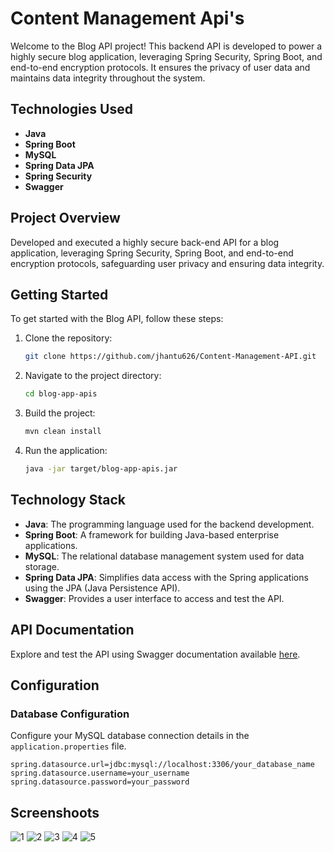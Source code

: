 # Content Management Api's

Welcome to the Blog API project! This backend API is developed to power a highly secure blog application, leveraging Spring Security, Spring Boot, and end-to-end encryption protocols. It ensures the privacy of user data and maintains data integrity throughout the system.

## Technologies Used

- **Java**
- **Spring Boot**
- **MySQL**
- **Spring Data JPA**
-  **Spring Security**
- **Swagger**

## Project Overview

Developed and executed a highly secure back-end API for a blog application, leveraging Spring Security, Spring Boot, and end-to-end encryption protocols, safeguarding user privacy and ensuring data integrity.

## Getting Started

To get started with the Blog API, follow these steps:

1. Clone the repository:

    ```bash
    git clone https://github.com/jhantu626/Content-Management-API.git
    ```

2. Navigate to the project directory:

    ```bash
    cd blog-app-apis
    ```

3. Build the project:

    ```bash
    mvn clean install
    ```

4. Run the application:

    ```bash
    java -jar target/blog-app-apis.jar
    ```

## Technology Stack

- **Java**: The programming language used for the backend development.
- **Spring Boot**: A framework for building Java-based enterprise applications.
- **MySQL**: The relational database management system used for data storage.
- **Spring Data JPA**: Simplifies data access with the Spring applications using the JPA (Java Persistence API).
- **Swagger**: Provides a user interface to access and test the API.

## API Documentation

Explore and test the API using Swagger documentation available [here](http://localhost:8080/swagger-ui.html).

## Configuration

### Database Configuration

Configure your MySQL database connection details in the `application.properties` file.

```properties
spring.datasource.url=jdbc:mysql://localhost:3306/your_database_name
spring.datasource.username=your_username
spring.datasource.password=your_password

```
## Screenshoots

![1](https://github.com/jhantu626/Content-Management-API/assets/108252921/e67dae12-e3a0-4add-8133-d6bc07452c25)
![2](https://github.com/jhantu626/Content-Management-API/assets/108252921/37d3ee4b-2770-48c3-9e43-12e272049aa7)
![3](https://github.com/jhantu626/Content-Management-API/assets/108252921/9ab47ea6-ccd8-4efc-b513-bf027fd4718e)
![4](https://github.com/jhantu626/Content-Management-API/assets/108252921/7ee4fe50-b4be-43db-8cad-70fb7571231e)
![5](https://github.com/jhantu626/Content-Management-API/assets/108252921/aecf090d-f927-483d-843f-0a787f2c9174)



